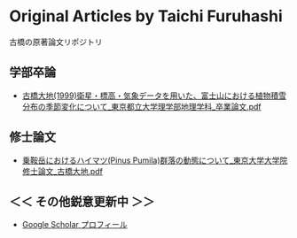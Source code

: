 # Original Articles by Taichi Furuhashi
古橋の原著論文リポジトリ

## 学部卒論
* [古橋大地(1999)衛星・標高・気象データを用いた、富士山における植物積雪分布の季節変化について_東京都立大学理学部地理学科_卒業論文.pdf](https://github.com/furuhashilab/original_articles_TaichiFuruhashi/blob/main/UndergraduateThesis/%E5%8F%A4%E6%A9%8B%E5%A4%A7%E5%9C%B0(1999)%E8%A1%9B%E6%98%9F%E3%83%BB%E6%A8%99%E9%AB%98%E3%83%BB%E6%B0%97%E8%B1%A1%E3%83%87%E3%83%BC%E3%82%BF%E3%82%92%E7%94%A8%E3%81%84%E3%81%9F%E3%80%81%E5%AF%8C%E5%A3%AB%E5%B1%B1%E3%81%AB%E3%81%8A%E3%81%91%E3%82%8B%E6%A4%8D%E7%89%A9%E7%A9%8D%E9%9B%AA%E5%88%86%E5%B8%83%E3%81%AE%E5%AD%A3%E7%AF%80%E5%A4%89%E5%8C%96%E3%81%AB%E3%81%A4%E3%81%84%E3%81%A6_%E6%9D%B1%E4%BA%AC%E9%83%BD%E7%AB%8B%E5%A4%A7%E5%AD%A6%E7%90%86%E5%AD%A6%E9%83%A8%E5%9C%B0%E7%90%86%E5%AD%A6%E7%A7%91_%E5%8D%92%E6%A5%AD%E8%AB%96%E6%96%87.pdf)

## 修士論文
* [乗鞍岳におけるハイマツ(Pinus Pumila)群落の動態について_東京大学大学院修士論文_古橋大地.pdf](https://github.com/furuhashilab/original_articles_TaichiFuruhashi/blob/main/GraduateThesis/%E4%B9%97%E9%9E%8D%E5%B2%B3%E3%81%AB%E3%81%8A%E3%81%91%E3%82%8B%E3%83%8F%E3%82%A4%E3%83%9E%E3%83%84(Pinus%20Pumila)%E7%BE%A4%E8%90%BD%E3%81%AE%E5%8B%95%E6%85%8B%E3%81%AB%E3%81%A4%E3%81%84%E3%81%A6_%E6%9D%B1%E4%BA%AC%E5%A4%A7%E5%AD%A6%E5%A4%A7%E5%AD%A6%E9%99%A2%E4%BF%AE%E5%A3%AB%E8%AB%96%E6%96%87_%E5%8F%A4%E6%A9%8B%E5%A4%A7%E5%9C%B0.pdf)

## ＜＜ その他鋭意更新中 ＞＞
* [Google Scholar プロフィール](https://scholar.google.com/citations?user=RDhXqG0AAAAJ&hl=ja
)
